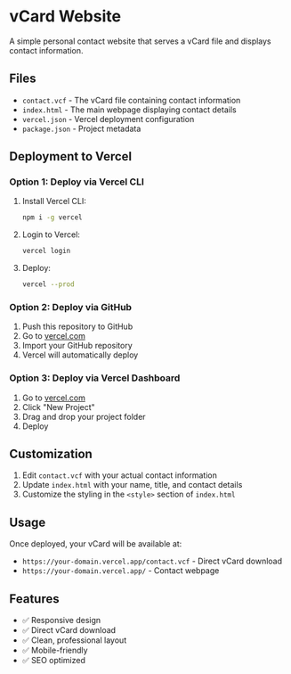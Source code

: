 # vCard Website

A simple personal contact website that serves a vCard file and displays contact information.

## Files

- `contact.vcf` - The vCard file containing contact information
- `index.html` - The main webpage displaying contact details
- `vercel.json` - Vercel deployment configuration
- `package.json` - Project metadata

## Deployment to Vercel

### Option 1: Deploy via Vercel CLI

1. Install Vercel CLI:
   ```bash
   npm i -g vercel
   ```

2. Login to Vercel:
   ```bash
   vercel login
   ```

3. Deploy:
   ```bash
   vercel --prod
   ```

### Option 2: Deploy via GitHub

1. Push this repository to GitHub
2. Go to [vercel.com](https://vercel.com)
3. Import your GitHub repository
4. Vercel will automatically deploy

### Option 3: Deploy via Vercel Dashboard

1. Go to [vercel.com](https://vercel.com)
2. Click "New Project"
3. Drag and drop your project folder
4. Deploy

## Customization

1. Edit `contact.vcf` with your actual contact information
2. Update `index.html` with your name, title, and contact details
3. Customize the styling in the `<style>` section of `index.html`

## Usage

Once deployed, your vCard will be available at:
- `https://your-domain.vercel.app/contact.vcf` - Direct vCard download
- `https://your-domain.vercel.app/` - Contact webpage

## Features

- ✅ Responsive design
- ✅ Direct vCard download
- ✅ Clean, professional layout
- ✅ Mobile-friendly
- ✅ SEO optimized
